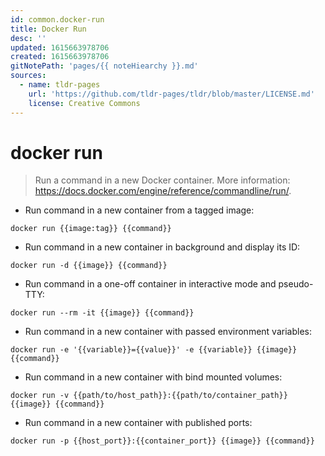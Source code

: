 ```yaml
---
id: common.docker-run
title: Docker Run
desc: ''
updated: 1615663978706
created: 1615663978706
gitNotePath: 'pages/{{ noteHiearchy }}.md'
sources:
  - name: tldr-pages
    url: 'https://github.com/tldr-pages/tldr/blob/master/LICENSE.md'
    license: Creative Commons
---
```

# docker run

> Run a command in a new Docker container.
> More information: <https://docs.docker.com/engine/reference/commandline/run/>.

- Run command in a new container from a tagged image:

`docker run {{image:tag}} {{command}}`

- Run command in a new container in background and display its ID:

`docker run -d {{image}} {{command}}`

- Run command in a one-off container in interactive mode and pseudo-TTY:

`docker run --rm -it {{image}} {{command}}`

- Run command in a new container with passed environment variables:

`docker run -e '{{variable}}={{value}}' -e {{variable}} {{image}} {{command}}`

- Run command in a new container with bind mounted volumes:

`docker run -v {{path/to/host_path}}:{{path/to/container_path}} {{image}} {{command}}`

- Run command in a new container with published ports:

`docker run -p {{host_port}}:{{container_port}} {{image}} {{command}}`

